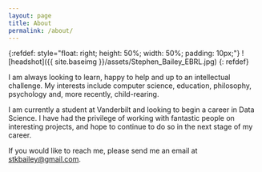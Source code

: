```yaml
---
layout: page
title: About
permalink: /about/
---
```



{:refdef: style="float: right; height: 50%; width: 50%; padding: 10px;"}
![headshot]({{ site.baseimg }}/assets/Stephen_Bailey_EBRL.jpg)
{: refdef} 

I am always looking to learn, happy to help and up to an intellectual challenge. My interests include computer science, education, philosophy, psychology and, more recently, child-rearing. 

I am currently a student at Vanderbilt and looking to begin a career in Data Science. I have had the privilege of working with fantastic people on interesting projects, and hope to continue to do so in the next stage of my career. 

If you would like to reach me, please send me an email at [stkbailey@gmail.com](mailto:stkbailey@gmail.com).
